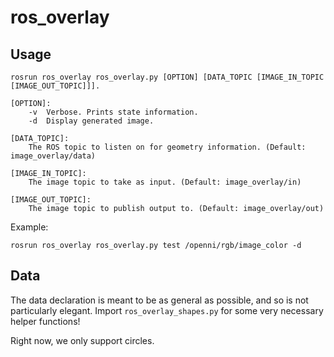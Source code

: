ros_overlay
===========

Usage
-----

```
rosrun ros_overlay ros_overlay.py [OPTION] [DATA_TOPIC [IMAGE_IN_TOPIC [IMAGE_OUT_TOPIC]]].

[OPTION]:
	-v	Verbose. Prints state information.
	-d 	Display generated image.

[DATA_TOPIC]:
	The ROS topic to listen on for geometry information. (Default: image_overlay/data)

[IMAGE_IN_TOPIC]:
	The image topic to take as input. (Default: image_overlay/in)

[IMAGE_OUT_TOPIC]:
	The image topic to publish output to. (Default: image_overlay/out)	
```

Example:

```
rosrun ros_overlay ros_overlay.py test /openni/rgb/image_color -d
```

Data
----

The data declaration is meant to be as general as possible, and so is not particularly elegant. Import `ros_overlay_shapes.py` for some very necessary helper functions!

Right now, we only support circles.


